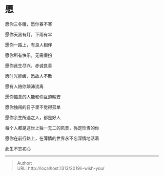 # 愿


愿你三冬暖，愿你春不寒  

愿你天黑有灯，下雨有伞  

愿你一路上，有良人相伴  

愿你所有快乐，无需假扮

愿你此生尽兴，赤诚良善  

愿时光能缓，愿故人不散  

愿有人陪你颠沛流离  

愿你惦念的人能和你互道晚安  

愿你独闯的日子里不觉得孤单  

愿你余生所遇之人，都是好人  

每个人都是这世上独一无二的风景，弥足珍贵的你  

愿你在前行路上，在薄情的世界永不忘深情地活着

此生不忘初心


---

> Author:   
> URL: http://localhost:1313/2019/i-wish-you/  

